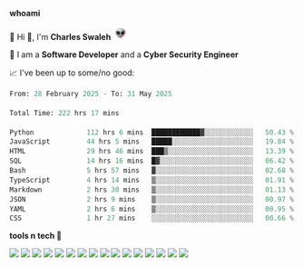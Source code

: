 **whoami**

🤪 Hi 👋, I'm **Charles Swaleh** <img src="alien.gif" height="25px">

🤖 I am a **Software Developer** and a **Cyber Security Engineer**

📈 I've been up to some/no good:

<!--START_SECTION:waka-->

```python
From: 28 February 2025 - To: 31 May 2025

Total Time: 222 hrs 17 mins

Python             112 hrs 6 mins  ████████████▓░░░░░░░░░░░░   50.43 %
JavaScript         44 hrs 5 mins   █████░░░░░░░░░░░░░░░░░░░░   19.84 %
HTML               29 hrs 46 mins  ███▒░░░░░░░░░░░░░░░░░░░░░   13.39 %
SQL                14 hrs 16 mins  █▓░░░░░░░░░░░░░░░░░░░░░░░   06.42 %
Bash               5 hrs 57 mins   ▓░░░░░░░░░░░░░░░░░░░░░░░░   02.68 %
TypeScript         4 hrs 14 mins   ▒░░░░░░░░░░░░░░░░░░░░░░░░   01.91 %
Markdown           2 hrs 30 mins   ▒░░░░░░░░░░░░░░░░░░░░░░░░   01.13 %
JSON               2 hrs 9 mins    ▒░░░░░░░░░░░░░░░░░░░░░░░░   00.97 %
YAML               2 hrs 6 mins    ▒░░░░░░░░░░░░░░░░░░░░░░░░   00.95 %
CSS                1 hr 27 mins    ░░░░░░░░░░░░░░░░░░░░░░░░░   00.66 %
```

<!--END_SECTION:waka-->


**tools n tech 🔭**

![](https://img.shields.io/badge/OS-Linux-informational?style=flat&logo=linux&logoColor=white&color=800020)
![](https://img.shields.io/badge/Code-JavaScript-informational?style=flat&logo=javascript&logoColor=white&color=800020)
![](https://img.shields.io/badge/Code-Python-informational?style=flat&logo=python&logoColor=white&color=800020)
![](https://img.shields.io/badge/Code-C-informational?style=flat&logo=c&logoColor=white&color=800020)
![](https://img.shields.io/badge/Code-Ruby-informational?style=flat&logo=ruby&logoColor=white&color=800020)
![](https://img.shields.io/badge/Code-Go-informational?style=flat&logo=go&logoColor=white&color=800020)
![](https://img.shields.io/badge/Framework-React-informational?style=flat&logo=react&logoColor=white&color=800020)
![](https://img.shields.io/badge/Framework-Django-informational?style=flat&logo=django&logoColor=white&color=800020)
![](https://img.shields.io/badge/Framework-Flask-informational?style=flat&logo=flask&logoColor=white&color=800020)
![](https://img.shields.io/badge/Framework-Rails-informational?style=flat&logo=Ruby&logoColor=white&color=800020)
![](https://img.shields.io/badge/Shell-Bash-informational?style=flat&logo=gnu-bash&logoColor=white&color=800020)
![](https://img.shields.io/badge/DB-PostgreSQL-informational?style=flat&logo=postgresql&logoColor=white&color=800020)
![](https://img.shields.io/badge/DB-MySQL-informational?style=flat&logo=mysql&logoColor=white&color=800020)
![](https://img.shields.io/badge/CI/CD-Docker-informational?style=flat&logo=docker&logoColor=white&color=800020)
![](https://img.shields.io/badge/CI/CD-Kubernetes-informational?style=flat&logo=kubernetes&logoColor=white&color=800020)
![](https://img.shields.io/badge/CI/CD-Jenkins-informational?style=flat&logo=jenkins&logoColor=white&color=800020)

<!-- **stats 🔭**

[![Charles's GitHub stats](https://github-readme-stats.vercel.app/api?username=mashm3ll0w&count_private=true&show_icons=true&theme=maroongold&include_all_commits=true)](https://github.com/anuraghazra/github-readme-stats)             [![Top Langs](https://github-readme-stats.vercel.app/api/top-langs/?username=mashm3ll0w&layout=compact&theme=maroongold&langs_count=6)](https://github.com/anuraghazra/github-readme-stats) -->
